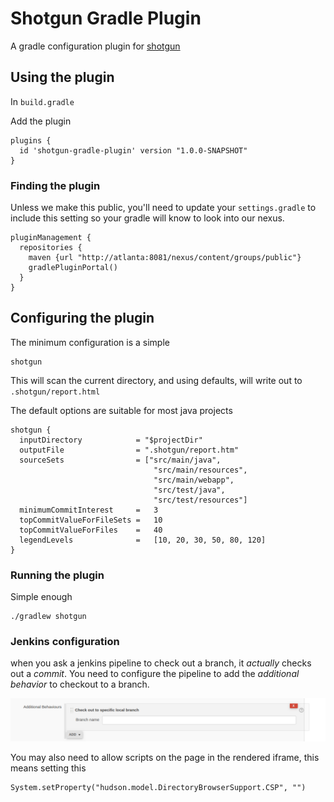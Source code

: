 # Shotgun Gradle Plugin

A gradle configuration plugin for [shotgun](https://bitbucket.org/sonalake/shotgun)

## Using the plugin

In `build.gradle`

Add the plugin

    plugins {
      id 'shotgun-gradle-plugin' version "1.0.0-SNAPSHOT"
    }

### Finding the plugin

Unless we make this public, you'll need to update your `settings.gradle` to
include this setting so your gradle will know to look into our nexus.


    pluginManagement {
      repositories {
        maven {url "http://atlanta:8081/nexus/content/groups/public"}
        gradlePluginPortal()
      }
    }


## Configuring the plugin

The minimum configuration is a simple

    shotgun

This will scan the current directory, and using defaults, will write out to
`.shotgun/report.html`


The default options are suitable for most java projects

    shotgun {
      inputDirectory            = "$projectDir"
      outputFile                = ".shotgun/report.htm"
      sourceSets                = ["src/main/java",
                                    "src/main/resources",
                                    "src/main/webapp",
                                    "src/test/java",
                                    "src/test/resources"]
      minimumCommitInterest     =   3
      topCommitValueForFileSets =   10
      topCommitValueForFiles    =   40
      legendLevels              =   [10, 20, 30, 50, 80, 120]
    }

### Running the plugin

Simple enough

    ./gradlew shotgun

### Jenkins configuration

when you ask a jenkins pipeline to check out a branch, it _actually_ checks out
a _commit_. You need to configure the pipeline to add the _additional behavior_ to
checkout to a branch.

![](docs/checkout-to-branch.png)

You may also need to allow scripts on the page in the rendered iframe, this means
setting this

    System.setProperty("hudson.model.DirectoryBrowserSupport.CSP", "")


